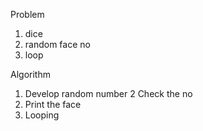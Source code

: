 Problem
1. dice
2. random face no
3. loop 

Algorithm
1. Develop random number
2  Check the no
3. Print the face
4. Looping 